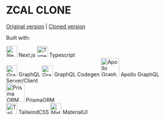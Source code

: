 # ZCAL CLONE

[Original version](https://zcal.co/) | 
[Cloned version](https://zcal.vercel.app/)

Built with:

<div>
  <img src="https://cdn.worldvectorlogo.com/logos/next-js.svg" width=30 alt='Next.js'/> Next.js
  <img src="https://cdn.worldvectorlogo.com/logos/typescript.svg" width=30 alt='Typescript'/> Typescript <br>
  <img src="https://cdn.worldvectorlogo.com/logos/graphql-logo-2.svg" width=30 alt='GraphQL' /> GraphQL
  <img src="https://www.graphql-code-generator.com/assets/img/gql-codegen-icon.svg" width=30 alt='GraphQL Codegen' /> GraphQL Codegen 
  <img src="https://cdn.worldvectorlogo.com/logos/apollo-graphql-1.svg" width=50 alt='Apollo GraphQL Server/Client' /> Apollo GraphQL Server/Client <br>
  <img src="https://cdn.worldvectorlogo.com/logos/prisma-2.svg" width=50 alt='Prisma ORM' /> PrismaORM <br>
  <img src="https://cdn.worldvectorlogo.com/logos/tailwindcss.svg" width=30 alt='TailwindCSS' /> TailwindCSS
  <img src="https://cdn.worldvectorlogo.com/logos/material-ui-1.svg" width=30 alt='Material UI (Mui)' /> MaterialUI <br>
<div/>
